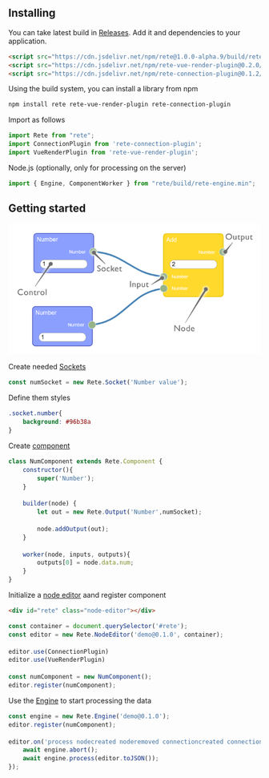 ## Installing

You can take latest build in [Releases](https://github.com/retejs/rete/releases). Add it and dependencies to your application.

```html
<script src="https://cdn.jsdelivr.net/npm/rete@1.0.0-alpha.9/build/rete.min.js"></script>
<script src="https://cdn.jsdelivr.net/npm/rete-vue-render-plugin@0.2.0/build/vue-render-plugin.min.js"></script>
<script src="https://cdn.jsdelivr.net/npm/rete-connection-plugin@0.1.2/build/connection-plugin.min.js"></script>
```
Using the build system, you can install a library from npm
```bash
npm install rete rete-vue-render-plugin rete-connection-plugin
```
Import as follows
```js
import Rete from "rete";
import ConnectionPlugin from 'rete-connection-plugin';
import VueRenderPlugin from 'rete-vue-render-plugin';
```
Node.js (optionally, only for processing on the server)
```js
import { Engine, ComponentWorker } from "rete/build/rete-engine.min";
```

## Getting started

![Editor components](assets/editor.png)

Create needed [Sockets](Sockets)
```js
const numSocket = new Rete.Socket('Number value');
```
Define them styles
```css
.socket.number{
    background: #96b38a
}
```

Create [component](Components)
```js
class NumComponent extends Rete.Component {
    constructor(){
        super('Number');
    }
    
    builder(node) {
        let out = new Rete.Output('Number',numSocket); 

        node.addOutput(out);
    }

    worker(node, inputs, outputs){
        outputs[0] = node.data.num;
    }
}
```
Initialize a [node editor](Editor) aand register component
```html
<div id="rete" class="node-editor"></div>
```
```js
const container = document.querySelector('#rete');
const editor = new Rete.NodeEditor('demo@0.1.0', container);

editor.use(ConnectionPlugin)
editor.use(VueRenderPlugin)

const numComponent = new NumComponent();
editor.register(numComponent);
```
Use the [Engine](Engine) to start processing the data
```js
const engine = new Rete.Engine('demo@0.1.0');
editor.register(numComponent);

editor.on('process nodecreated noderemoved connectioncreated connectionremoved', async () => {
    await engine.abort();            
    await engine.process(editor.toJSON());            
});
```
